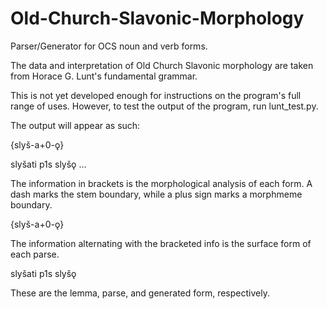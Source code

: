 # Old-Church-Slavonic-Morphology
Parser/Generator for OCS noun and verb forms.

The data and interpretation of Old Church Slavonic morphology
are taken from Horace G. Lunt's fundamental grammar. 

This is not yet developed enough for instructions on the program's full
range of uses. However, to test the output of the program, run lunt_test.py.

The output will appear as such:

{slyš-a+0-ǫ}

slyšati p1s slyšǫ
...

The information in brackets is the morphological analysis of each 
form. A dash marks the stem boundary, while a plus sign marks a 
morphmeme boundary. 

{slyš-a+0-ǫ}

The information alternating with the bracketed 
info is the surface form of each parse. 

slyšati p1s slyšǫ

These are the lemma, parse, and generated form, respectively.
